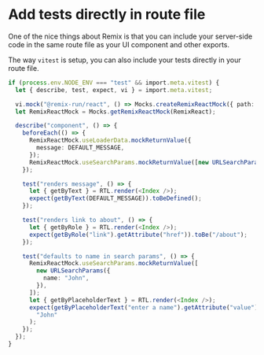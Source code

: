 # Add tests directly in route file

One of the nice things about Remix is that you can include your server-side code in the same route file as your UI component and other exports.

The way `vitest` is setup, you can also include your tests directly in your route file.

```ts
if (process.env.NODE_ENV === "test" && import.meta.vitest) {
  let { describe, test, expect, vi } = import.meta.vitest;

  vi.mock("@remix-run/react", () => Mocks.createRemixReactMock({ path: "/" }));
  let RemixReactMock = Mocks.getRemixReactMock(RemixReact);

  describe("component", () => {
    beforeEach(() => {
      RemixReactMock.useLoaderData.mockReturnValue({
        message: DEFAULT_MESSAGE,
      });
      RemixReactMock.useSearchParams.mockReturnValue([new URLSearchParams()]);
    });

    test("renders message", () => {
      let { getByText } = RTL.render(<Index />);
      expect(getByText(DEFAULT_MESSAGE)).toBeDefined();
    });

    test("renders link to about", () => {
      let { getByRole } = RTL.render(<Index />);
      expect(getByRole("link").getAttribute("href")).toBe("/about");
    });

    test("defaults to name in search params", () => {
      RemixReactMock.useSearchParams.mockReturnValue([
        new URLSearchParams({
          name: "John",
        }),
      ]);
      let { getByPlaceholderText } = RTL.render(<Index />);
      expect(getByPlaceholderText("enter a name").getAttribute("value")).toBe(
        "John"
      );
    });
  });
}
```
